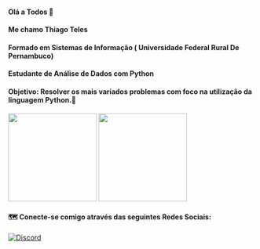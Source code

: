 #### Olá a Todos 👋

#### Me chamo Thiago Teles

#### Formado em Sistemas de Informação ( Universidade Federal Rural De Pernambuco)

#### Estudante de Análise de Dados com Python

#### Objetivo: Resolver os mais variados problemas com foco na utilização da linguagem Python.🐍

<div>
   <img height="180em" src="https://github-readme-stats.vercel.app/api?username=thiagoteles10&show_icons=true&theme=tokyonight"/>
 <img height="180em" src="https://github-readme-stats.vercel.app/api/top-langs/?username=thiagoteles10&layout=compact&theme=tokyonight"/>
  
  </div>

####  🗺 Conecte-se comigo através das seguintes Redes Sociais:

[![Discord](https://img.shields.io/badge/Discord-7289DA?style=for-the-badge&logo=discord&logoColor=white)](https://discord.com/channels/@me)

<!--
**thiagoteles10/thiagoteles10** is a ✨ _special_ ✨ repository because its `README.md` (this file) appears on your GitHub profile.

Here are some ideas to get you started:

- 🔭 I’m currently working on ...
- 🌱 I’m currently learning ...
- 👯 I’m looking to collaborate on ...
- 🤔 I’m looking for help with ...
- 💬 Ask me about ...
- 📫 How to reach me: ...
- 😄 Pronouns: ...
- ⚡ Fun fact: ...
-->
